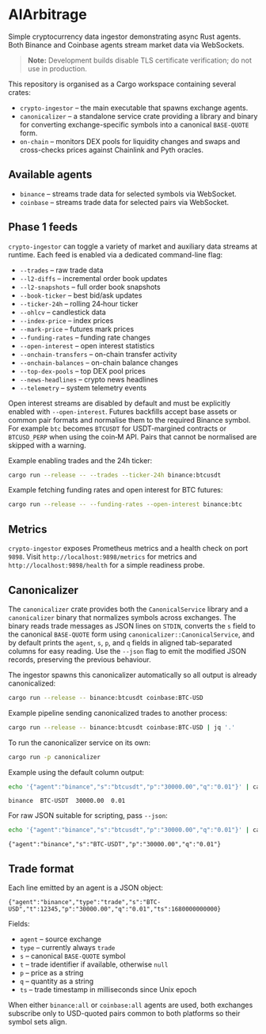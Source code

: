 # AIArbitrage

Simple cryptocurrency data ingestor demonstrating async Rust agents. Both
Binance and Coinbase agents stream market data via WebSockets.

> **Note:** Development builds disable TLS certificate verification; do not use in production.

This repository is organised as a Cargo workspace containing several crates:

- `crypto-ingestor` – the main executable that spawns exchange agents.
- `canonicalizer` – a standalone service crate providing a library and binary
  for converting exchange-specific symbols into a canonical `BASE-QUOTE` form.
- `on-chain` – monitors DEX pools for liquidity changes and swaps and
  cross-checks prices against Chainlink and Pyth oracles.

## Available agents

- `binance` – streams trade data for selected symbols via WebSocket.
- `coinbase` – streams trade data for selected pairs via WebSocket.

## Phase 1 feeds

`crypto-ingestor` can toggle a variety of market and auxiliary data streams at
runtime. Each feed is enabled via a dedicated command-line flag:

- `--trades` – raw trade data
- `--l2-diffs` – incremental order book updates
- `--l2-snapshots` – full order book snapshots
- `--book-ticker` – best bid/ask updates
- `--ticker-24h` – rolling 24‑hour ticker
- `--ohlcv` – candlestick data
- `--index-price` – index prices
- `--mark-price` – futures mark prices
- `--funding-rates` – funding rate changes
- `--open-interest` – open interest statistics
- `--onchain-transfers` – on-chain transfer activity
- `--onchain-balances` – on-chain balance changes
- `--top-dex-pools` – top DEX pool prices
- `--news-headlines` – crypto news headlines
- `--telemetry` – system telemetry events

Open interest streams are disabled by default and must be explicitly enabled
with `--open-interest`.
Futures backfills accept base assets or common pair formats and normalise them
to the required Binance symbol. For example `btc` becomes `BTCUSDT` for
USDT‑margined contracts or `BTCUSD_PERP` when using the coin‑M API. Pairs that
cannot be normalised are skipped with a warning.

Example enabling trades and the 24h ticker:

```bash
cargo run --release -- --trades --ticker-24h binance:btcusdt
```

Example fetching funding rates and open interest for BTC futures:

```bash
cargo run --release -- --funding-rates --open-interest binance:btc
```

## Metrics

`crypto-ingestor` exposes Prometheus metrics and a health check on port `9898`.
Visit `http://localhost:9898/metrics` for metrics and `http://localhost:9898/health`
for a simple readiness probe.

## Canonicalizer

The `canonicalizer` crate provides both the `CanonicalService` library and a
`canonicalizer` binary that normalizes symbols across exchanges. The binary
reads trade messages as JSON lines on `STDIN`, converts the `s` field to the
canonical `BASE-QUOTE` form using `canonicalizer::CanonicalService`, and by
default prints the `agent`, `s`, `p`, and `q` fields in aligned tab-separated
columns for easy reading. Use the `--json` flag to emit the modified JSON
records, preserving the previous behaviour.

The ingestor spawns this canonicalizer automatically so all output is already
canonicalized:

```bash
cargo run --release -- binance:btcusdt coinbase:BTC-USD
```

Example pipeline sending canonicalized trades to another process:

```bash
cargo run --release -- binance:btcusdt coinbase:BTC-USD | jq '.'
```

To run the canonicalizer service on its own:

```bash
cargo run -p canonicalizer
```

Example using the default column output:

```bash
echo '{"agent":"binance","s":"btcusdt","p":"30000.00","q":"0.01"}' | cargo run -p canonicalizer
```

```
binance  BTC-USDT  30000.00  0.01
```

For raw JSON suitable for scripting, pass `--json`:

```bash
echo '{"agent":"binance","s":"btcusdt","p":"30000.00","q":"0.01"}' | cargo run -p canonicalizer -- --json
```

```
{"agent":"binance","s":"BTC-USDT","p":"30000.00","q":"0.01"}
```

## Trade format

Each line emitted by an agent is a JSON object:

```
{"agent":"binance","type":"trade","s":"BTC-USD","t":12345,"p":"30000.00","q":"0.01","ts":1680000000000}
```

Fields:

- `agent` – source exchange
- `type` – currently always `trade`
- `s` – canonical `BASE-QUOTE` symbol
- `t` – trade identifier if available, otherwise `null`
- `p` – price as a string
- `q` – quantity as a string
- `ts` – trade timestamp in milliseconds since Unix epoch

When either `binance:all` or `coinbase:all` agents are used, both exchanges
subscribe only to USD-quoted pairs common to both platforms so their symbol
sets align.

